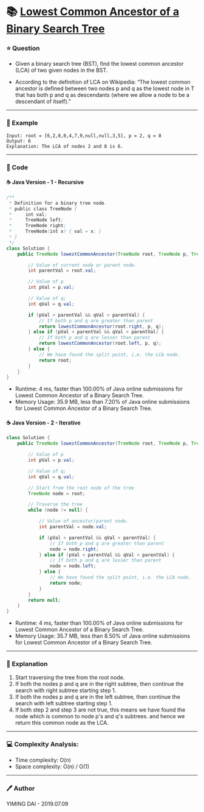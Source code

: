 # :books: [Lowest Common Ancestor of a Binary Search Tree](https://leetcode.com/problems/lowest-common-ancestor-of-a-binary-search-tree/)

### :star: Question

- Given a binary search tree (BST), find the lowest common ancestor (LCA) of two given nodes in the BST.

- According to the definition of LCA on Wikipedia: “The lowest common ancestor is defined between two nodes p and q as the lowest node in T that has both p and q as descendants (where we allow a node to be a descendant of itself).”

--- 

### :car: Example
```
Input: root = [6,2,8,0,4,7,9,null,null,3,5], p = 2, q = 8
Output: 6
Explanation: The LCA of nodes 2 and 8 is 6.
```
---

### :hammer: Code

#### :coffee: Java Version - 1 - Recursive

```java
/**
 * Definition for a binary tree node.
 * public class TreeNode {
 *     int val;
 *     TreeNode left;
 *     TreeNode right;
 *     TreeNode(int x) { val = x; }
 * }
 */
class Solution {
    public TreeNode lowestCommonAncestor(TreeNode root, TreeNode p, TreeNode q) {

        // Value of current node or parent node.
        int parentVal = root.val;

        // Value of p
        int pVal = p.val;

        // Value of q;
        int qVal = q.val;

        if (pVal > parentVal && qVal > parentVal) {
            // If both p and q are greater than parent
            return lowestCommonAncestor(root.right, p, q);
        } else if (pVal < parentVal && qVal < parentVal) {
            // If both p and q are lesser than parent
            return lowestCommonAncestor(root.left, p, q);
        } else {
            // We have found the split point, i.e. the LCA node.
            return root;
        }
    }
}
```

- Runtime: 4 ms, faster than 100.00% of Java online submissions for Lowest Common Ancestor of a Binary Search Tree.
- Memory Usage: 35.9 MB, less than 7.20% of Java online submissions for Lowest Common Ancestor of a Binary Search Tree.

#### :coffee: Java Version - 2 - Iterative

```java
class Solution {
    public TreeNode lowestCommonAncestor(TreeNode root, TreeNode p, TreeNode q) {

        // Value of p
        int pVal = p.val;

        // Value of q;
        int qVal = q.val;

        // Start from the root node of the tree
        TreeNode node = root;

        // Traverse the tree
        while (node != null) {

            // Value of ancestor/parent node.
            int parentVal = node.val;

            if (pVal > parentVal && qVal > parentVal) {
                // If both p and q are greater than parent
                node = node.right;
            } else if (pVal < parentVal && qVal < parentVal) {
                // If both p and q are lesser than parent
                node = node.left;
            } else {
                // We have found the split point, i.e. the LCA node.
                return node;
            }
        }
        return null;
    }
}
```

- Runtime: 4 ms, faster than 100.00% of Java online submissions for Lowest Common Ancestor of a Binary Search Tree.
- Memory Usage: 35.7 MB, less than 8.50% of Java online submissions for Lowest Common Ancestor of a Binary Search Tree.

---

### :pencil: Explanation

1. Start traversing the tree from the root node.
2. If both the nodes p and q are in the right subtree, then continue the search with right subtree starting step 1.
3. If both the nodes p and q are in the left subtree, then continue the search with left subtree starting step 1.
4. If both step 2 and step 3 are not true, this means we have found the node which is common to node p's and q's subtrees. and hence we return this common node as the LCA.

---

### :computer: Complexity Analysis:

- Time complexity: O(n)
- Space complexity: O(n) / O(1)

---

### :pen: Author

YIMING DAI - 2019.07.09

